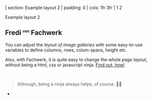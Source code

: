 
| section: Example layout 2
| padding: 0
| cols: 1fr 3fr
| 1 2

<section>

  <caption>Example layout 2</caption>

  ## Fredi <sup><small><small>von</small></small></sup> Fachwerk
  
  You can adjust the <var>layout of image galleries</var> with some easy-to-use variables to define columns, rows, colum-spans, height etc.

  Also, with Fachwerk, it is quite easy to change the whole <var>page layout</var>, without being a html, css or javascript ninja. 
  <a href="https://designstem.github.io/fachwerk/docs/#/page-layout-and-grid" target="_blank">Find out, how!</a>
  
  &nbsp;

  > Although, being a ninja always helps, of course. 🐱‍👤

</section>

-

<f-portfolio-wall style="--height:90vh; --smallheight:1000px; --cols:3; --smallcols:2; --tinycols:1; ">
    <f-portfolio-tile 
    title="Opens a bigger image" 
    image="https://kig17.files.wordpress.com/2019/11/00_background-sketches_2.jpg?w=1000" 
    important 
    target="https://kig17.files.wordpress.com/2019/11/00_background-sketches_2.jpg?w=1900" 
    style="--tint:0.2;"
  />
  <f-portfolio-tile 
    title="Goes to project page" 
    image="https://res.cloudinary.com/dt8r2uxga/image/upload/w_600/v1574947419/novomesto_hplrsm.jpg"
    target="Project 1"
    style="--tint:0.2; --image-position:100% 50%;" 
  />
  <f-portfolio-tile 
    title="Screenshot of Fachwerk" 
    image="https://res.cloudinary.com/dt8r2uxga/image/upload/w_600/v1574947423/fachwerk_iyemq5.jpg" 
    target="https://res.cloudinary.com/dt8r2uxga/image/upload/v1574947423/fachwerk_iyemq5.jpg" 
    style="--tint:0.5"
  />
  <f-portfolio-tile 
    title="Project 2 with longer name" 
    image="https://res.cloudinary.com/dt8r2uxga/image/upload/w_600/v1574947422/frankfurt-rullid_r8gse8.jpg" 
    target="Project 2" 
    style="--tint:0.75"
  />
  <f-portfolio-tile 
    title="Another project" 
    image="https://res.cloudinary.com/dt8r2uxga/image/upload/w_400/v1574947419/amsterdam_vn2qvv.jpg" 
    target="etc" 
    style="--tint:0.5"
  />
  <f-portfolio-tile 
    title="This is important!" 
    image="https://res.cloudinary.com/dt8r2uxga/image/upload/w_600/v1574947419/color-sphere_mxc79o.jpg"
    target="https://res.cloudinary.com/dt8r2uxga/image/upload/v1574947419/color-sphere_mxc79o.jpg" 
    style="--tint:0.25"
    important 
  />
</f-portfolio-wall>